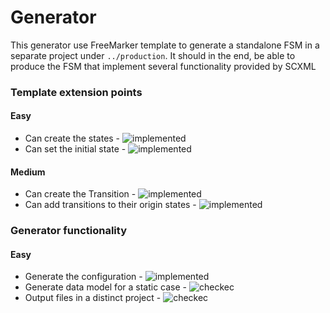 # Generator

This generator use FreeMarker template to generate a standalone FSM in a separate project under `../production`.
It should in the end, be able to produce the FSM that implement several functionality provided by SCXML

### Template extension points

#### Easy
* Can create the states  - ![implemented](https://img.shields.io/badge/status-implemented-yellow.svg)
* Can set the initial state - ![implemented](https://img.shields.io/badge/status-implemented-yellow.svg)

#### Medium
* Can create the Transition - ![implemented](https://img.shields.io/badge/status-implemented-yellow.svg)
* Can add transitions to their origin states - ![implemented](https://img.shields.io/badge/status-implemented-yellow.svg)

### Generator functionality

#### Easy
* Generate the configuration - ![implemented](https://img.shields.io/badge/status-implemented-yellow.svg)
* Generate data model for a static case - ![checkec](https://img.shields.io/badge/status-checked-yellowgreen.svg)
* Output files in a distinct project - ![checkec](https://img.shields.io/badge/status-checked-yellowgreen.svg)



